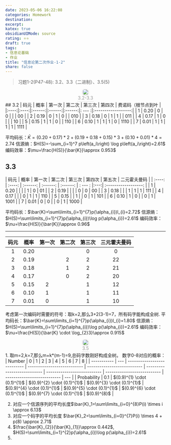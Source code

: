 ```yaml
---
date: 2023-05-06 16:22:08
categories: Homework 
destination: 
excerpt: 
katex: true
obsidianUIMode: source
rating: ⭐⭐
draft: true
tags:  
- 信息论基础 
- 作业 
title: "信息论第二次作业-1-2"
share: false
---
```


> 习题1-2(P47-48): 3.2、3.3（二进制）、3.5(5)

<center>
    <img style="border-radius: 0.3125em;
    box-shadow: 0 2px 4px 0 rgba(34,36,38,.12),0 2px 10px 0 rgba(34,36,38,.08);"
    src="https://search.pstatic.net/common?src=https://i.imgur.com/AxXUarz.png">
    <br>
    <div style="color:orange; border-bottom: 1px solid #d9d9d9;
    display: inline-block;
    color: #999;
    padding: 2px;">3.2-3.3
    </div>
</center>
## 3.2
| 码元 | 概率 | 第一次 | 第二次 | 第三次 |  第四次   | 费诺码（根节点到叶 |
|:----:|:----:|:------:|:------:|:------:|: --- :|:------------------:|
|  1   | 0.20 |   0    |   0    |        |     |         00         |
|  2   | 0.19 |   0    |   1    |   0    |     |        010         |
|  3   | 0.18 |   0    |   1    |   1    |     |        011         |
|  4   | 0.17 |   1    |   0    |        |     |        10         |
|  5   | 0.15 |   1    |   1    |   0    |     |         110          |
|  6   | 0.10 |   1    |   1    |   1    |  0   |         1110          |
|  7   | 0.01 |   1    |   1    |   1    |  1   |         1111          |

平均码长：$\bar{K}=(0.20+0.17)*2+(0.19+0.18+0.15)*3+(0.10+0.01)*4=	2.74$
信源熵：$H(S)=-\sum_{i=1}^7 p\left(a_i\right) \log p\left(a_i\right)=2.61$
编码效率：$\mu=\frac{H(S)}{\bar{K}}\approx 0.953$

## 3.3

| 码元   | 概率   | 第一次   | 第二次   | 第三次   | 第四次  |  第五次   | 二元霍夫曼码         |
| :----: | :----: | :------: | :------: | :------: | : --- : |:---:| :------------------: |
| 1      | 0.20   |          |          |          | 1       |  0   | 01                   |
| 2      | 0.19   |          |          |          | 0       |  0   | 00                   |
| 3      | 0.18   |          |          | 1        |     1    |  1   | 111                  |
| 4      | 0.17   |          |          | 0        |     1    |  1   | 110                  |
| 5      | 0.15   |          | 1        |          |     0    |  1   | 101                  |
| 6      | 0.10   | 1        | 0        |          |    0     |  1   | 1001                 |
| 7      | 0.01   | 0        | 0        |          |    0     |  1   | 1000                 |

平均码长：$\bar{K}=\sum\limits_{i=1}^{7}p(\alpha_{i})l_{i}=2.72$
信源熵： $H(S)=\sum\limits_{i=1}^{7}p(\alpha_{i})\log p(\alpha_{i})=2.61$
编码效率： $\nu=\frac{H(S)}{\bar{K}}\approx 0.96$

---

| 码元   | 概率   | 第一次   | 第二次   | 第三次   | 三元霍夫曼码         |
| :----: | :----: | :------: | :------: | :------: | :------------------: |
| 1      | 0.20   |          |          | 0        | 0                    |
| 2      | 0.19   |          | 2        | 2        | 22                   |
| 3      | 0.18   |          | 1        | 2        | 21                   |
| 4      | 0.17   |          | 0        | 2        | 20                   |
| 5      | 0.15   | 2        |          | 1        | 12                   |
| 6      | 0.10   | 1        |          | 1        | 11                   |
| 7      | 0.01   | 0        |          | 1        | 10                   |


考虑第一次编码时需要的符号：取k=2,那么3+2(3-1)=7，所有码字能构成全树.
平均码长：$\bar{K}=\sum\limits_{i=1}^{7}p(\alpha_{i})l_{i}=1.80$
信源熵： $H(S)=\sum\limits_{i=1}^{7}p(\alpha_{i})\log p(\alpha_{i})=2.61$
编码效率： $\nu=\frac{H(S)}{\bar{K} \cdot \log_{2}3}\approx 0.915$

<center>
    <img style="border-radius: 0.3125em;
    box-shadow: 0 2px 4px 0 rgba(34,36,38,.12),0 2px 10px 0 rgba(34,36,38,.08);"
    src="https://search.pstatic.net/common?src=https://i.imgur.com/xuCl0Yk.png">
    <br>
    <div style="color:orange; border-bottom: 1px solid #d9d9d9;
    display: inline-block;
    color: #999;
    padding: 2px;">3.5
    </div>
</center>
1. 取m=2,k=7,那么m+k*(m-1)=9,总码字数刚好构成全树。
数字0-8对应的概率：
| Number      | 0   | 1                           | 2                           | 3                           | 4                           | 5                           | 6                           | 7                           | 8   |
| ----------- | --- | --------------------------- | --------------------------- | --------------------------- | --------------------------- | --------------------------- | --------------------------- | --------------------------- | --- |
| Probability | 0.1 | $(0.9)^{1} \cdot (0.1)^{1}$ | $(0.9)^{2} \cdot (0.1)^{1}$ | $(0.9)^{3} \cdot (0.1)^{1}$ | $(0.9)^{4} \cdot (0.1)^{1}$ | $(0.9)^{5} \cdot (0.1)^{1}$ | $(0.9)^{6} \cdot (0.1)^{1}$ | $(0.9)^{7} \cdot (0.1)^{1}$ | $(0.9)^{8}$    |

2. 对应一个信源序列的平均长度$\bar{K}_1=\sum\limits_{i=0}^{8}P(i) \times i \approx 6.13$
3. 对应一个码字的平均长度 $\bar{K}_2=\sum\limits_{i=0}^{7}P(i) \times 4 + p(8)  \approx 2.71$
4. $\frac{\bar{K}_{2}}{\bar{K}_{1}}\approx 0.442$, $H(S)=\sum\limits_{i=1}^{2}p(\alpha_{i})\log p(\alpha_{i})=2.61$
5. 